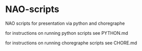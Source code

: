 # NAO-scripts
 NAO scripts for presentation via python and choregraphe

 for instructions on running python scripts see PYTHON.md

 for instructions on running choregraphe scripts see CHORE.md
